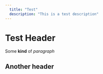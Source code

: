 ```yaml
---
  title: "Test"
  description: "This is a test description"
---
```


# Test Header

Some **kind** of *paragraph*

## Another header
